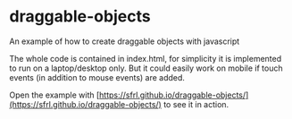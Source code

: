 # draggable-objects
An example of how to create draggable objects with javascript 

The whole code is contained in index.html, for simplicity it is implemented to run on a laptop/desktop only. But it could easily work on mobile if touch events (in addition to mouse events) are added.

Open the example with [https://sfrl.github.io/draggable-objects/](https://sfrl.github.io/draggable-objects/) to see it in action.

